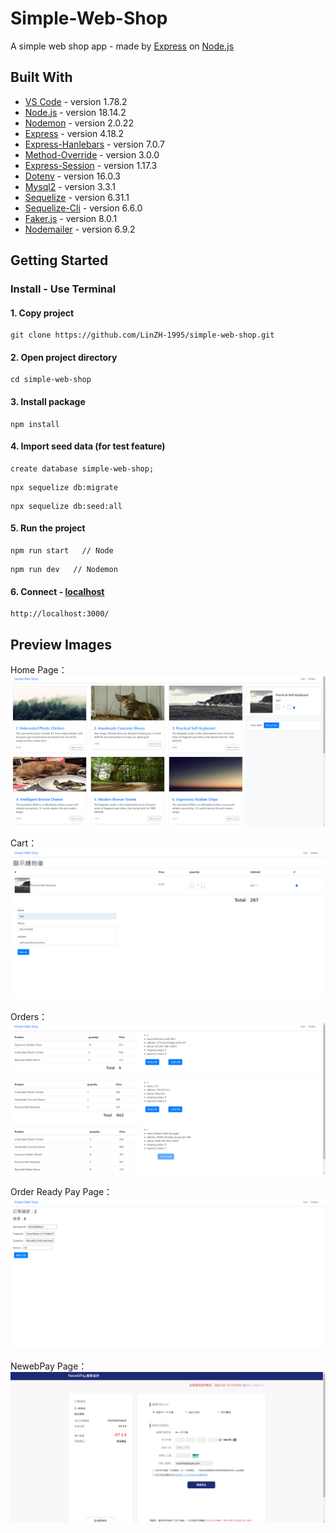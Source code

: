 # Simple-Web-Shop
A simple web shop app - made by [Express](https://expressjs.com/) on [Node.js](https://nodejs.org/en/)

## Built With
* [VS Code](https://code.visualstudio.com/) - version 1.78.2
* [Node.js](https://nodejs.org/en/) - version 18.14.2
* [Nodemon](https://github.com/remy/nodemon) - version 2.0.22
* [Express](https://github.com/expressjs/express) - version 4.18.2
* [Express-Hanlebars](https://github.com/express-handlebars/express-handlebars) - version 7.0.7
* [Method-Override](https://github.com/expressjs/method-override#readme) - version 3.0.0
* [Express-Session](https://github.com/expressjs/session#readme) - version 1.17.3
* [Dotenv](https://github.com/motdotla/dotenv#readme) - version 16.0.3
* [Mysql2](https://github.com/sidorares/node-mysql2#readme) - version 3.3.1
* [Sequelize](https://github.com/sequelize/sequelize) - version 6.31.1
* [Sequelize-Cli](https://github.com/sequelize/cli) - version 6.6.0
* [Faker.js](https://github.com/faker-js/faker) - version 8.0.1
* [Nodemailer](https://github.com/nodemailer/nodemailer) - version 6.9.2

## Getting Started
### Install - Use Terminal

#### 1. Copy project
```
git clone https://github.com/LinZH-1995/simple-web-shop.git
```
#### 2. Open project directory
```
cd simple-web-shop
```
#### 3. Install package
```
npm install
```
#### 4. Import seed data (for test feature)
```
create database simple-web-shop;
```
```
npx sequelize db:migrate
```
```
npx sequelize db:seed:all
```
#### 5. Run the project
```
npm run start   // Node
```
```
npm run dev   // Nodemon
```
#### 6. Connect - [localhost](http://localhost:3000/)
```
http://localhost:3000/
```

## Preview Images
Home Page：
![Home-Page](https://github.com/LinZH-1995/simple-web-shop/blob/main/images/simple-web-shop.png)

Cart：
![Cart](https://github.com/LinZH-1995/simple-web-shop/blob/main/images/simple-web-shop2.png)

Orders：
![Orders](https://github.com/LinZH-1995/simple-web-shop/blob/main/images/simple-web-shop3.png)

Order Ready Pay Page：
![Order-ready-pay](https://github.com/LinZH-1995/simple-web-shop/blob/main/images/simple-web-shop4.png)

NewebPay Page：
![NewebPay-Page](https://github.com/LinZH-1995/simple-web-shop/blob/main/images/simple-web-shop5.png)
